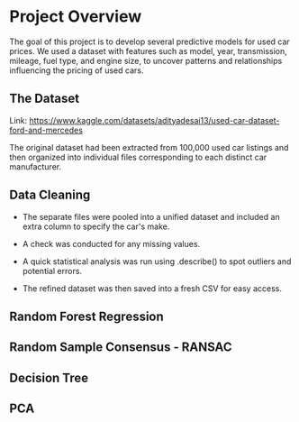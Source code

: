 # Project Overview

The goal of this project is to develop several predictive models for used car prices. We used a dataset with features such as model, year, transmission, mileage, fuel type, and engine size, to uncover patterns and relationships influencing the pricing of used cars.

## The Dataset 

Link: https://www.kaggle.com/datasets/adityadesai13/used-car-dataset-ford-and-mercedes 

The original dataset had been extracted from 100,000 used car listings and then organized into individual files corresponding to each distinct car manufacturer. 

## Data Cleaning

* The separate files were pooled into a unified dataset and included an extra column to specify the car's make. 

* A check was conducted for any missing values. 

* A quick statistical analysis was run using .describe() to spot outliers and potential errors. 

* The refined dataset was then saved into a fresh CSV for easy access.

## Random Forest Regression

## Random Sample Consensus - RANSAC 

## Decision Tree

## PCA
